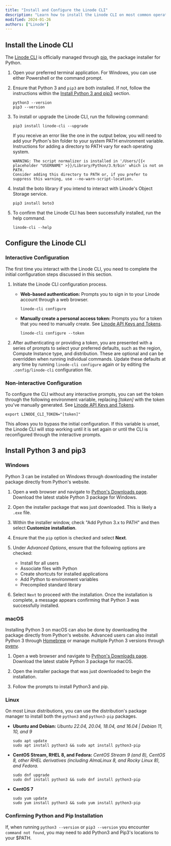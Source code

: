 ```yaml
---
title: "Install and Configure the Linode CLI"
description: "Learn how to install the Linode CLI on most common operating systems"
modified: 2024-01-26
authors: ["Linode"]
---
```


## Install the Linode CLI

The [Linode CLI](https://github.com/linode/linode-cli) is officially managed through [pip](https://pypi.org/project/pip/), the package installer for Python.

1.  Open your preferred terminal application. For Windows, you can use either Powershell or the command prompt.

1.  Ensure that Python 3 and `pip3` are both installed. If not, follow the instructions within the [Install Python 3 and pip3](#install-python-3-and-pip3) section.

    ```command
    python3 --version
    pip3 --version
    ```

1.  To install or upgrade the Linode CLI, run the following command:

    ```command
    pip3 install linode-cli --upgrade
    ```

    If you receive an error like the one in the output below, you will need to add your Python's bin folder to your system PATH environment variable. Instructions for adding a directory to PATH vary for each operating system.

    ```output
    WARNING: The script normalizer is installed in '/Users/{{< placeholder "USERNAME" >}}/Library/Python/3.9/bin' which is not on PATH.
    Consider adding this directory to PATH or, if you prefer to suppress this warning, use --no-warn-script-location.
    ``````

1.  Install the boto library if you intend to interact with Linode's Object Storage service.

    ```command
    pip3 install boto3
    ```

1.  To confirm that the Linode CLI has been successfully installed, run the help command.

    ```command
    linode-cli --help
    ```

## Configure the Linode CLI

### Interactive Configuration

The first time you interact with the Linode CLI, you need to complete the initial configuration steps discussed in this section.

1.  Initiate the Linode CLI configuration process.

    -   **Web-based authentication:** Prompts you to sign in to your Linode account through a web browser.

        ```command
        linode-cli configure
        ```

    -   **Manually create a personal access token:** Prompts you for a token that you need to manually create. See [Linode API Keys and Tokens](/docs/products/tools/api/guides/manage-api-tokens/).

        ```command
        linode-cli configure --token
        ```

1.  After authenticating or providing a token, you are presented with a series of prompts to select your preferred defaults, such as the region, Compute Instance type, and distribution. These are optional and can be overridden when running individual commands. Update these defaults at any time by running `linode-cli configure` again or by editing the `.config/linode-cli` configuration file.

### Non-interactive Configuration

To configure the CLI without any interactive prompts, you can set the token through the following environment variable, replacing *[token]* with the token you've manually generated. See [Linode API Keys and Tokens](/docs/products/tools/api/guides/manage-api-tokens/).

```command
export LINODE_CLI_TOKEN="[token]"
```

This allows you to bypass the initial configuration. If this variable is unset, the Linode CLI will stop working until it is set again or until the CLI is reconfigured through the interactive prompts.

## Install Python 3 and pip3

### Windows

Python 3 can be installed on Windows through downloading the installer package directly from Python's website.

1. Open a web browser and navigate to [Python's Downloads page](https://www.python.org/downloads/). Download the latest stable Python 3 package for Windows.

1. Open the installer package that was just downloaded. This is likely a `.exe` file.

1. Within the installer window, check "Add Python 3.x to PATH" and then select **Customize installation**.

1. Ensure that the `pip` option is checked and select **Next**.

1. Under *Advanced Options*, ensure that the following options are checked:

    - Install for all users
    - Associate files with Python
    - Create shortcuts for installed applications
    - Add Python to environment variables
    - Precompiled standard library

1. Select `Next` to proceed with the installation. Once the installation is complete, a message appears confirming that Python 3 was successfully installed.

### macOS

Installing Python 3 on macOS can also be done by downloading the package directly from Python's website. Advanced users can also install Python 3 through [Homebrew](https://formulae.brew.sh/formula/python@3.9#default) or manage multiple Python 3 versions through [pyenv](https://github.com/pyenv/pyenv).

1. Open a web browser and navigate to [Python's Downloads page](https://www.python.org/downloads/). Download the latest stable Python 3 package for macOS.

1. Open the installer package that was just downloaded to begin the installation.

1. Follow the prompts to install Python3 and pip.

### Linux

On most Linux distributions, you can use the distribution's package manager to install both the `python3` and `python3-pip` packages.

-   **Ubuntu and Debian:** *Ubuntu 22.04, 20.04, 18.04, and 16.04 | Debian 11, 10, and 9*

    ```command
    sudo apt update
    sudo apt install python3 && sudo apt install python3-pip
    ```

-   **CentOS Stream, RHEL 8, and Fedora:** *CentOS Stream 9 (and 8), CentOS 8, other RHEL derivatives (including AlmaLinux 8, and Rocky Linux 8), and Fedora.*

    ```command
    sudo dnf upgrade
    sudo dnf install python3 && sudo dnf install python3-pip
    ```

-   **CentOS 7**

    ```command
    sudo yum update
    sudo yum install python3 && sudo yum install python3-pip
    ```

### Confirming Python and Pip Installation

If, when running `python3 --version` or `pip3 --version` you encounter `command not found`, you may need to add Python3 and Pip3's locations to your $PATH.